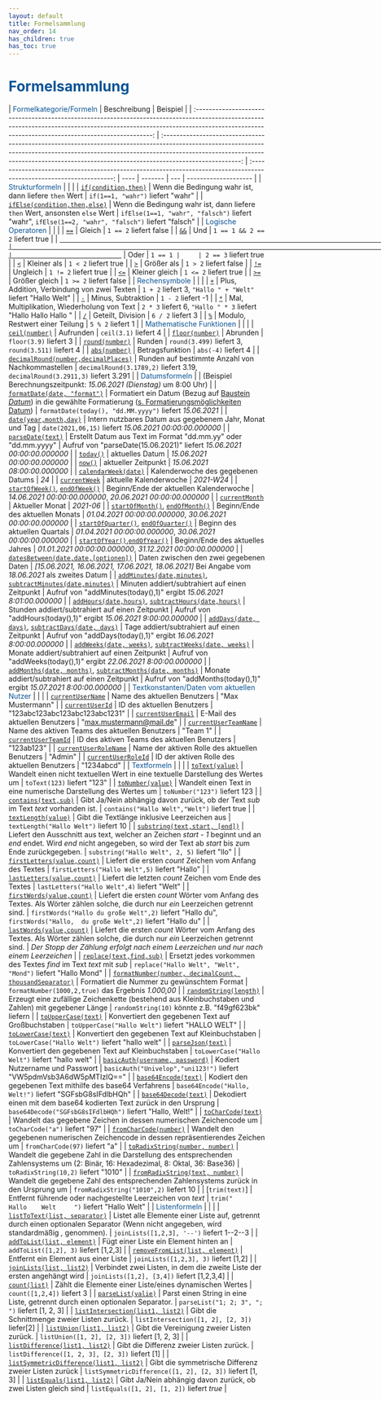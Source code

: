 ```yaml
---
layout: default
title: Formelsammlung
nav_order: 14
has_children: true
has_toc: true
---
```


# <span style="color:#0b5394">**Formelsammlung**</span>

|                                                                                   <span style="color:#0b5394">Formelkategorie/Formeln</span>                                                                                    |                                                                                                                             Beschreibung                                                                                                                             |                                                       Beispiel                                                       |
| :-----------------------------------------------------------------------------------------------------------------------------------------------------------------------------------------------------------------------------: | :------------------------------------------------------------------------------------------------------------------------------------------------------------------------------------------------------------------------------------------------------------------: | :------------------------------------------------------------------------------------------------------------------: | ---- | ------- | --- | -------------------- |
|                                                                                       <span style="color:#0b5394">Strukturformeln</span>                                                                                        |                                                                                                                            <span></span>                                                                                                                             |                                                    <span></span>                                                     |
|                                                                        [`if(condition,then)`](/docs/formulas/childs/other-formulas.html#strukturformel)                                                                         |                                                                                                        Wenn die Bedingung wahr ist, dann liefere `then` Wert                                                                                                         |                                          `if(1==1, "wahr")` liefert "wahr"                                           |
|                                                                    [`ifElse(condition,then,else)`](/docs/formulas/childs/other-formulas.html#strukturformel)                                                                    |                                                                                             Wenn die Bedingung wahr ist, dann liefere `then` Wert, ansonsten `else` Wert                                                                                             |          `ifElse(1==1, "wahr", "falsch")` liefert "wahr", `ifElse(1==2, "wahr", "falsch")` liefert "falsch"          |
|                                                                                     <span style="color:#0b5394">Logische Operatoren</span>                                                                                      |                                                                                                                            <span></span>                                                                                                                             |                                                    <span></span>                                                     |
|                                                                                  [`==`](/docs/formulas/childs/other-formulas.html#operatoren)                                                                                   |                                                                                                                                Gleich                                                                                                                                |                                                `1 == 2` liefert false                                                |
|                                                                                  [`&&`](/docs/formulas/childs/other-formulas.html#operatoren)                                                                                   |                                                                                                                                 Und                                                                                                                                  |                                           `1 == 1 && 2 == 2` liefert true                                            |
|                                                                                                               [`                                                                                                                |                                                                                                                                                                                                                                                                      |                               `](/docs/formulas/childs/other-formulas.html#operatoren)                               | Oder | `1 == 1 |     | 2 == 3` liefert true |
|                                                                                   [`<`](/docs/formulas/childs/other-formulas.html#operatoren)                                                                                   |                                                                                                                             Kleiner als                                                                                                                              |                                                 `1 < 2` liefert true                                                 |
|                                                                                   [`>`](/docs/formulas/childs/other-formulas.html#operatoren)                                                                                   |                                                                                                                              Größer als                                                                                                                              |                                                `1 > 2` liefert false                                                 |
|                                                                                  [`!=`](/docs/formulas/childs/other-formulas.html#operatoren)                                                                                   |                                                                                                                               Ungleich                                                                                                                               |                                                `1 != 2` liefert true                                                 |
|                                                                                  [`<=`](/docs/formulas/childs/other-formulas.html#operatoren)                                                                                   |                                                                                                                            Kleiner gleich                                                                                                                            |                                                `1 <= 2` liefert true                                                 |
|                                                                                  [`>=`](/docs/formulas/childs/other-formulas.html#operatoren)                                                                                   |                                                                                                                            Größer gleich                                                                                                                             |                                                `1 >= 2` liefert false                                                |
|                                                                                        <span style="color:#0b5394">Rechensymbole</span>                                                                                         |                                                                                                                            <span></span>                                                                                                                             |                                                    <span></span>                                                     |
|                                                                                 [`+`](/docs/formulas/childs/other-formulas.html#rechensymbole)                                                                                  |                                                                                                              Plus, Addition, Verbindung von zwei Texten                                                                                                              |                             `1 + 2` liefert 3, `"Hallo " + "Welt"` liefert "Hallo Welt"                              |
|                                                                                 [`-`](/docs/formulas/childs/other-formulas.html#rechensymbole)                                                                                  |                                                                                                                          Minus, Subtraktion                                                                                                                          |                                                  `1 - 2` liefert -1                                                  |
|                                                                                 [`*`](/docs/formulas/childs/other-formulas.html#rechensymbole)                                                                                  |                                                                                                              Mal, Multiplikation, Wiederholung von Text                                                                                                              |                            `2 * 3` liefert 6, `"Hallo " * 3` liefert "Hallo Hallo Hallo "                            |
|                                                                                 [`/`](/docs/formulas/childs/other-formulas.html#rechensymbole)                                                                                  |                                                                                                                          Geteilt, Division                                                                                                                           |                                                  `6 / 2` liefert 3                                                   |
|                                                                                 [`%`](/docs/formulas/childs/other-formulas.html#rechensymbole)                                                                                  |                                                                                                                    Modulo, Restwert einer Teilung                                                                                                                    |                                                  `5 % 2` liefert 1                                                   |
|                                                                                   <span style="color:#0b5394">Mathematische Funktionen</span>                                                                                   |                                                                                                                            <span></span>                                                                                                                             |                                                    <span></span>                                                     |
|                                                                           [`ceil(number)`](/docs/formulas/childs/number-formulas.html#zahlenformeln)                                                                            |                                                                                                                              Aufrunden                                                                                                                               |                                                `ceil(3.1)` liefert 4                                                 |
|                                                                           [`floor(number)`](/docs/formulas/childs/number-formulas.html#zahlenformeln)                                                                           |                                                                                                                               Abrunden                                                                                                                               |                                                `floor(3.9)` liefert 3                                                |
|                                                                           [`round(number)`](/docs/formulas/childs/number-formulas.html#zahlenformeln)                                                                           |                                                                                                                                Runden                                                                                                                                |                                  `round(3.499)` liefert 3, `round(3.511)` liefert 4                                  |
|                                                                            [`abs(number)`](/docs/formulas/childs/number-formulas.html#zahlenformeln)                                                                            |                                                                                                                           Betragsfunktion                                                                                                                            |                                                 `abs(-4)` liefert 4                                                  |
|                                                                [`decimalRound(number,decimalPlaces)`](/docs/formulas/childs/number-formulas.html#zahlenformeln)                                                                 |                                                                                                           Runden auf bestimmte Anzahl von Nachkommastellen                                                                                                           |                    `decimalRound(3.1789,2)` liefert 3.19, `decimalRound(3.2911,3)` liefert 3.291                     |
|                                                                                        <span style="color:#0b5394">Datumsformeln</span>                                                                                         |                                                                                                                            <span></span>                                                                                                                             |                         (Beispiel Berechnungszeitpunkt: _15.06.2021 (Dienstag)_ um 8:00 Uhr)                         |
|                                                                       [`formatDate(date, "format")`](/docs/formulas/childs/date-formulas.html#formatdate)                                                                       | Formatiert ein Datum (Bezug auf [Baustein _Datum_](/docs/record-spec-settings/grand-childs-form/date.html)) in die gewählte Formatierung ([s. Formatierungsmöglichkeiten Datum](/docs/formulas/childs/date-formulas.html#formatierungsmöglichkeiten-bei-formatdate)) |                               `formatDate(today(), "dd.MM.yyyy")` liefert _15.06.2021_                               |
|                                                             [`date(year,month,day)`](/docs/formulas/childs/date-formulas.html#datumsformeln-zum-erzeugen-von-daten)                                                             |                                                                                                       Intern nutzbares Datum aus gegebenem Jahr, Monat und Tag                                                                                                       |                               `date(2021,06,15)` liefert _15.06.2021 00:00:00.000000_                                |
|                                                               [`parseDate(text)`](/docs/formulas/childs/date-formulas.html#datumsformeln-zum-erzeugen-von-daten)                                                                |                                                                                                    Erstellt Datum aus Text im Format "dd.mm.yy" oder "dd.mm.yyyy"                                                                                                    |                       Aufruf von "parseDate(15.06.2021)" liefert _15.06.2021 00:00:00.000000_                        |
|                                                                   [`today()`](/docs/formulas/childs/date-formulas.html#datumsformeln-zum-erzeugen-von-daten)                                                                    |                                                                                                                           aktuelles Datum                                                                                                                            |                                             _15.06.2021 00:00:00.000000_                                             |
|                                                                    [`now()`](/docs/formulas/childs/date-formulas.html#datumsformeln-zum-erzeugen-von-daten)                                                                     |                                                                                                                         aktueller Zeitpunkt                                                                                                                          |                                             _15.06.2021 08:00:00.000000_                                             |
|                                                                [`calendarWeek(date)`](/docs/formulas/childs/date-formulas.html#datumsformeln-zu-kalenderwochen)                                                                 |                                                                                                                  Kalenderwoche des gegebenen Datums                                                                                                                  |                                                         _24_                                                         |
|                                                                    [`currentWeek`](/docs/formulas/childs/date-formulas.html#datumsformeln-zu-kalenderwochen)                                                                    |                                                                                                                        aktuelle Kalenderwoche                                                                                                                        |                                                      _2021-W24_                                                      |
|                [`startOfWeek()`](/docs/formulas/childs/date-formulas.html#datumsformeln-zum-erzeugen-von-daten), [`endOfWeek()`](/docs/formulas/childs/date-formulas.html#datumsformeln-zum-erzeugen-von-daten)                 |                                                                                                               Beginn/Ende der aktuellen Kalenderwoche                                                                                                                |                              _14.06.2021 00:00:00.000000_, _20.06.2021 00:00:00.000000_                              |
|                                                                                                       [`currentMonth`]()                                                                                                        |                                                                                                                           Aktueller Monat                                                                                                                            |                                                      _2021-06_                                                       |
|               [`startOfMonth()`](/docs/formulas/childs/date-formulas.html#datumsformeln-zum-erzeugen-von-daten), [`endOfMonth()`](/docs/formulas/childs/date-formulas.html#datumsformeln-zum-erzeugen-von-daten)                |                                                                                                                   Beginn/Ende des aktuellen Monats                                                                                                                   |                              _01.04.2021 00:00:00.000000_, _30.06.2021 00:00:00.000000_                              |
|             [`startOfQuarter()`](/docs/formulas/childs/date-formulas.html#datumsformeln-zum-erzeugen-von-daten), [`endOfQuarter()`](/docs/formulas/childs/date-formulas.html#datumsformeln-zum-erzeugen-von-daten)              |                                                                                                                    Beginn des aktuellen Quartals                                                                                                                     |                              _01.04.2021 00:00:00.000000_, _30.06.2021 00:00:00.000000_                              |
|                 [`startOfYear()`](/docs/formulas/childs/date-formulas.html#datumsformeln-zum-erzeugen-von-daten),[`endOfYear()`](/docs/formulas/childs/date-formulas.html#datumsformeln-zum-erzeugen-von-daten)                 |                                                                                                                   Beginn/Ende des aktuelles Jahres                                                                                                                   |                              _01.01.2021 00:00:00.000000_, _31.12.2021 00:00:00.000000_                              |
|                                                             [`datesBetween(date,date,[optionen])`](/docs/formulas/childs/date-formulas.html#weitere-datumsformeln)                                                              |                                                                                                               Daten zwischen den zwei gegebenen Daten                                                                                                                |           _[15.06.2021, 16.06.2021, 17.06.2021, 18.06.2021]_ Bei Angabe vom _18.06.2021_ als zweites Datum           |
| [`addMinutes(date,minutes)`](/docs/formulas/childs/date-formulas.html#datumsformeln-zum-errechnen-von-daten), [`subtractMinutes(date,minutes)`](/docs/formulas/childs/date-formulas.html#datumsformeln-zum-errechnen-von-daten) |                                                                                                           Minuten addiert/subtrahiert auf einen Zeitpunkt                                                                                                            |                        Aufruf von "addMinutes(today(),1)" ergibt _15.06.2021 8:01:00.000000_                         |
|     [`addHours(date,hours)`](/docs/formulas/childs/date-formulas.html#datumsformeln-zum-errechnen-von-daten), [`subtractHours(date,hours)`](/docs/formulas/childs/date-formulas.html#datumsformeln-zum-errechnen-von-daten)     |                                                                                                           Stunden addiert/subtrahiert auf einen Zeitpunkt                                                                                                            |                         Aufruf von "addHours(today(),1)" ergibt _15.06.2021 9:00:00.000000_                          |
|      [`addDays(date, days)`](/docs/formulas/childs/date-formulas.html#datumsformeln-zum-errechnen-von-daten), [`subtractDays(date, days)`](/docs/formulas/childs/date-formulas.html#datumsformeln-zum-errechnen-von-daten)      |                                                                                                             Tage addiert/subtrahiert auf einen Zeitpunkt                                                                                                             |                          Aufruf von "addDays(today(),1)" ergibt _16.06.2021 8:00:00.000000_                          |
|    [`addWeeks(date, weeks)`](/docs/formulas/childs/date-formulas.html#datumsformeln-zum-errechnen-von-daten), [`subtractWeeks(date, weeks)`](/docs/formulas/childs/date-formulas.html#datumsformeln-zum-errechnen-von-daten)    |                                                                                                            Monate addiert/subtrahiert auf einen Zeitpunkt                                                                                                            |                         Aufruf von "addWeeks(today(),1)" ergibt _22.06.2021 8:00:00.000000_                          |
|  [`addMonths(date, months)`](/docs/formulas/childs/date-formulas.html#datumsformeln-zum-errechnen-von-daten), [`subtractMonths(date, months)`](/docs/formulas/childs/date-formulas.html#datumsformeln-zum-errechnen-von-daten)  |                                                                                                            Monate addiert/subtrahiert auf einen Zeitpunkt                                                                                                            |                         Aufruf von "addMonths(today(),1)" ergibt _15.07.2021 8:00:00.000000_                         |
|                                                                          <span style="color:#0b5394">Textkonstanten/Daten vom aktuellen Nutzer </span>                                                                          |                                                                                                                            <span></span>                                                                                                                             |                                                    <span></span>                                                     |
|                                                                          [`currentUserName`](/docs/formulas/childs/text-formulas.html#textkonstanten)                                                                           |                                                                                                                     Name des aktuellen Benutzers                                                                                                                     |                                                   "Max Mustermann"                                                   |
|                                                                           [`currentUserId`](/docs/formulas/childs/text-formulas.html#textkonstanten)                                                                            |                                                                                                                      ID des aktuellen Benutzers                                                                                                                      |                                            "123abc123abc123abc123abc1231"                                            |
|                                                                          [`currentUserEmail`](/docs/formulas/childs/text-formulas.html#textkonstanten)                                                                          |                                                                                                                    E-Mail des aktuellen Benutzers                                                                                                                    |                                               "max.mustermann@mail.de"                                               |
|                                                                        [`currentUserTeamName`](/docs/formulas/childs/text-formulas.html#textkonstanten)                                                                         |                                                                                                            Name des aktiven Teams des aktuellen Benutzers                                                                                                            |                                                       "Team 1"                                                       |
|                                                                         [`currentUserTeamId`](/docs/formulas/childs/text-formulas.html#textkonstanten)                                                                          |                                                                                                             ID des aktiven Teams des aktuellen Benutzers                                                                                                             |                                                      "123ab123"                                                      |
|                                                                        [`currentUserRoleName`](/docs/formulas/childs/text-formulas.html#textkonstanten)                                                                         |                                                                                                            Name der aktiven Rolle des aktuellen Benutzers                                                                                                            |                                                       "Admin"                                                        |
|                                                                         [`currentUserRoleId`](/docs/formulas/childs/text-formulas.html#textkonstanten)                                                                          |                                                                                                             ID der aktiven Rolle des aktuellen Benutzers                                                                                                             |                                                      "1234abcd"                                                      |
|                                                                                         <span style="color:#0b5394">Textformeln</span>                                                                                          |                                                                                                                            <span></span>                                                                                                                             |                                                    <span></span>                                                     |
|                                                                            [`toText(value)`](/docs/formulas/childs/text-formulas.html#textformeln-1)                                                                            |                                                                                           Wandelt einen nicht textuellen Wert in eine textuelle Darstellung des Wertes um                                                                                            |                                             `toText(123)` liefert "123"                                              |
|                                                                          [`toNumber(value)`](/docs/formulas/childs/number-formulas.html#zahlenformeln)                                                                          |                                                                                                   Wandelt einen Text in eine numerische Darstellung des Wertes um                                                                                                    |                                            `toNumber("123")` liefert 123                                             |
|                                                                      [`contains(text,sub)`](/docs/formulas/childs/text-formulas.html#textbezogene-formeln)                                                                      |                                                                                         Gibt Ja/Nein abhängig davon zurück, ob der Text _sub_ im Text _text_ vorhanden ist.                                                                                          |                                     `contains("Hallo Welt","Welt")` liefert true                                     |
|                                                                      [`textLength(value)`](/docs/formulas/childs/text-formulas.html#textbezogene-formeln)                                                                       |                                                                                                             Gibt die Textlänge inklusive Leerzeichen aus                                                                                                             |                                        `textLength("Hallo Welt")` liefert 10                                         |
|                                                                    [`substring(text,start, [end])`](/docs/formulas/childs/text-formulas.html#textformeln-1)                                                                     |                                           Liefert den Ausschnitt aus text, welcher an Zeichen _start - 1_ beginnt und an _end_ endet. Wird _end_ nicht angegeben, so wird der Text ab _start_ bis zum Ende zurückgegeben.                                            |                                    `substring("Hallo Welt", 2, 5)` liefert "llo"                                     |
|                                                                      [`firstLetters(value,count)`](/docs/formulas/childs/text-formulas.html#textformeln-1)                                                                      |                                                                                                       Liefert die ersten _count_ Zeichen vom Anfang des Textes                                                                                                       |                                    `firstLetters("Hallo Welt",5)` liefert "Hallo"                                    |
|                                                                      [`lastLetters(value,count)`](/docs/formulas/childs/text-formulas.html#textformeln-1)                                                                       |                                                                                                       Liefert die letzten _count_ Zeichen vom Ende des Textes                                                                                                        |                                     `lastLetters("Hallo Welt",4)` liefert "Welt"                                     |
|                                                                       [`firstWords(value,count)`](/docs/formulas/childs/text-formulas.html#textformeln-1)                                                                       |                                                                  Liefert die ersten _count_ Wörter vom Anfang des Textes. Als Wörter zählen solche, die durch nur _ein_ Leerzeichen getrennt sind.                                                                   | `firstWords("Hallo du große Welt",2)` liefert "Hallo du", `firstWords("Hallo,  du große Welt",2)` liefert "Hallo du" |
|                                                                       [`lastWords(value,count)`](/docs/formulas/childs/text-formulas.html#textformeln-1)                                                                        |                                                                  Liefert die ersten _count_ Wörter vom Anfang des Textes. Als Wörter zählen solche, die durch nur _ein_ Leerzeichen getrennt sind.                                                                   |                _Der Stopp der Zählung erfolgt nach einem Leerzeichen und nur nach einem Leerzeichen_                 |
|                                                                       [`replace(text,find,sub)`](/docs/formulas/childs/text-formulas.html#textformeln-1)                                                                        |                                                                                                  Ersetzt jedes vorkommen des Textes _find_ im Text _text_ mit _sub_                                                                                                  |                             `replace("Hallo Welt", "Welt", "Mond")` liefert "Hallo Mond"                             |
|                                                        [`formatNumber(number, decimalCount, thousandSeparator)`](/docs/formulas/childs/text-formulas.html#textformeln-1)                                                        |                                                                                                             Formatiert die Nummer zu gewünschtem Format                                                                                                              |                                 `formatNumber(1000,2,true)` das Ergebnis _1.000,00_                                  |
|                                                                        [`randomString(length)`](/docs/formulas/childs/text-formulas.html#textformeln-1)                                                                         |                                                                                  Erzeugt eine zufällige Zeichenkette (bestehend aus Kleinbuchstaben und Zahlen) mit gegebener Länge                                                                                  |                                 `randomString(10)` könnte z.B. "f49gf623bk" liefern                                  |
|                                                                          [`toUpperCase(text)`](/docs/formulas/childs/text-formulas.html#textformeln-1)                                                                          |                                                                                                          Konvertiert den gegebenen Text auf Großbuchstaben                                                                                                           |                                   `toUpperCase("Hallo Welt")` liefert "HALLO WELT"                                   |
|                                                                          [`toLowerCase(text)`](/docs/formulas/childs/text-formulas.html#textformeln-1)                                                                          |                                                                                                          Konvertiert den gegebenen Text auf Kleinbuchstaben                                                                                                          |                                   `toLowerCase("Hallo Welt")` liefert "hallo welt"                                   |
|                                                                           [`parseJson(text)`](/docs/formulas/childs/text-formulas.html#textformeln-1)                                                                           |                                                                                                          Konvertiert den gegebenen Text auf Kleinbuchstaben                                                                                                          |                                   `toLowerCase("Hallo Welt")` liefert "hallo welt"                                   |
|                                                                    [`basicAuth(username, password)`](/docs/formulas/childs/text-formulas.html#textformeln-1)                                                                    |                                                                                                                   Kodiert Nutzername und Passwort                                                                                                                    |                         `basicAuth("Univelop","uni123!")` liefert "VW5pdmVsb3A6dW5pMTIzIQ=="                         |
|                                                                         [`base64Encode(text)`](/docs/formulas/childs/text-formulas.html#textformeln-1)                                                                          |                                                                                                      Kodiert den gegebenen Text mithilfe des base64 Verfahrens                                                                                                       |                              `base64Encode("Hallo, Welt!")` liefert "SGFsbG8sIFdlbHQh"                               |
|                                                                         [`base64Decode(text)`](/docs/formulas/childs/text-formulas.html#textformeln-1)                                                                          |                                                                                                 Dekodiert einen mit dem base64 kodierten Text zurück in den Ursprung                                                                                                 |                              `base64Decode("SGFsbG8sIFdlbHQh")` liefert "Hallo, Welt!"                               |
|                                                                          [`toCharCode(text)`](/docs/formulas/childs/text-formulas.html#textformeln-1)                                                                           |                                                                                                  Wandelt das gegebene Zeichen in dessen numerischen Zeichencode um                                                                                                   |                                            `toCharCode("a")` liefert "97"                                            |
|                                                                        [`fromCharCode(number)`](/docs/formulas/childs/text-formulas.html#textformeln-1)                                                                         |                                                                                         Wandelt den gegebenen numerischen Zeichencode in dessen repräsentierendes Zeichen um                                                                                         |                                            `fromCharCode(97)` liefert "a"                                            |
|                                                                    [`toRadixString(number, number)`](/docs/formulas/childs/text-formulas.html#textformeln-1)                                                                    |                                                                  Wandelt die gegebene Zahl in die Darstellung des entsprechenden Zahlensystems um (2: Binär, 16: Hexadezimal, 8: Oktal, 36: Base36)                                                                  |                                         `toRadixString(10,2)` liefert "1010"                                         |
|                                                                    [`fromRadixString(text, number)`](/docs/formulas/childs/text-formulas.html#textformeln-1)                                                                    |                                                                                         Wandelt die gegebene Zahl des entsprechenden Zahlensystems zurück in den Ursprung um                                                                                         |                                        `fromRadixString("1010",2)` liefert 10                                        |
|                                                                    [`trim(text)`]                                                                                       |                                                                                         Entfernt führende oder nachgestellte Leerzeichen von  *text*                                                                                          |                                        `trim("      Hallo    Welt     ")` liefert "Hallo    Welt"                                        |
|                                                                                        <span style="color:#0b5394">Listenformeln </span>                                                                                        |                                                                                                                            <span></span>                                                                                                                             |                                                    <span></span>                                                     |
|                                                                            [`listToText(list, separator)`](/docs/formulas/childs/list-formulas.html)                                                                            |                                                               Listet alle Elemente einer Liste auf, getrennt durch einen optionalen Separator (Wenn nicht angegeben, wird standardmäßig _,_ genommen).                                                               |                                      `joinLists([1,2,3], '--')` liefert 1--2--3                                      |
|                                                                             [`addToList(list, element)`](/docs/formulas/childs/list-formulas.html)                                                                              |                                                                                                                Fügt einer Liste ein Element hinten an                                                                                                                |                                        `addToList([1,2], 3)` liefert [1,2,3]                                         |
|                                                                           [`removeFromList(list, element)`](/docs/formulas/childs/list-formulas.html)                                                                           |                                                                                                                 Entfernt ein Element aus einer Liste                                                                                                                 |                                        `joinLists([1,2,3], 3)` liefert [1,2]                                         |
|                                                                              [`joinLists(list, list2)`](/docs/formulas/childs/list-formulas.html)                                                                               |                                                                                               Verbindet zwei Listen, in dem die zweite Liste der ersten angehängt wird                                                                                               |                                     `joinLists([1,2], [3,4])` liefert [1,2,3,4]                                      |
|                                                                            [`count(list)`](/docs/formulas/childs/number-formulas.html#zahlenformeln)                                                                            |                                                                                                       Zählt die Elemente einer Liste/eines dynamischen Wertes                                                                                                        |                                              `count([1,2,4])` liefert 3                                              |
|                                                                       [`parseList(valie)`](/docs/formulas/childs/number-formulas.html#list-formulas.html)                                                                       |                                                                                             Parst einen String in eine Liste, getrennt durch einen optionalen Separator.                                                                                             |                                    `parseList("1; 2; 3", "; ")` liefert [1, 2, 3]                                    |
|                                                                          [`listIntersection(list1, list2)`](/docs/formulas/childs/list-formulas.html)                                                                           |                                                                                                             Gibt die Schnittmenge zweier Listen zurück.                                                                                                              |                                     `listIntersection([1, 2], [2, 3])` liefer[2]                                     |
|                                                                              [`listUnion(list1, list2)`](/docs/formulas/childs/list-formulas.html)                                                                              |                                                                                                              Gibt die Vereinigung zweier Listen zurück.                                                                                                              |                                    `listUnion([1, 2], [2, 3])` liefert [1, 2, 3]                                     |
|                                                                           [`listDifference(list1, list2)`](/docs/formulas/childs/list-formulas.html)                                                                            |                                                                                                               Gibt die Differenz zweier Listen zurück.                                                                                                               |                                   `listDifference([1, 2, 3], [2, 3])` liefert [1]                                    |
|                                                                       [`listSymmetricDifference(list1, list2)`](/docs/formulas/childs/list-formulas.html)                                                                       |                                                                                                         Gibt die symmetrische Differenz zweier Listen zurück                                                                                                         |                               `listSymmetricDifference([1, 2], [2, 3])` liefert [1, 3]                               |
|                                                                             [`listEquals(list1, list2)`](/docs/formulas/childs/list-formulas.html)                                                                              |                                                                                                    Gibt Ja/Nein abhängig davon zurück, ob zwei Listen gleich sind                                                                                                    |                                     `listEquals([1, 2], [1, 2])` liefert _true_                                      |
